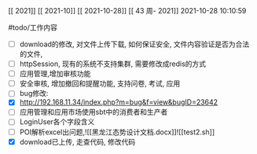 [[ 2021]]
[[ 2021-10]]
[[ 2021-10-28]]
[[ 43 周- 2021]]
 2021-10-28 10:10:59
 
   #todo/工作内容
 - [ ] download的修改, 对文件上传下载, 如何保证安全, 文件内容验证是否为合法的文件,
 - [ ] httpSession, 现有的系统不支持集群, 需要修改成redis的方式
 - [ ] 应用管理,增加审核功能
 - [ ] 安全审核, 增加撤回和提醒功能, 支持问卷, 考试, 应用
 - [ ] bug修改: 
-  [x] http://192.168.11.34/index.php?m=bug&f=view&bugID=23642
- [ ] 应用管理和应用市场使用sbt中的消费者和生产者
- [ ] LoginUser各个字段含义
- [ ] POI解析excel出问题,![[黑龙江态势设计文档.docx]]![[test2.sh]]
- [x] download已上传, 走查代码, 修改代码
